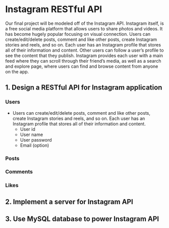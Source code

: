 # Instagram RESTful API

Our final project will be modeled off of the Instagram API. Instagram itself, is a free social media platform that allows users to share photos and videos. It has become hugely popular focusing on visual connection. Users can create/edit/delete posts, comment and like other posts, create Instagram stories and reels, and so on. Each user has an Instagram profile that stores all of their information and content. Other users can follow a user’s profile to see the content that they publish. Instagram provides each user with a main feed where they can scroll through their friend’s media, as well as a search and explore page, where users can find and browse content from anyone on the app.  

## 1. Design a RESTful API for Instagram application
### Users
  * Users can create/edit/delete posts, comment and like other posts, create Instagram stories and reels, and so on. Each user has an Instagram profile that stores all of their information and content.
    * User id
    * User name
    * User password
    * Email (option)  
### Posts
### Comments
### Likes

## 2. Implement a server for Instagram API

## 3. Use MySQL database to power Instagram API
